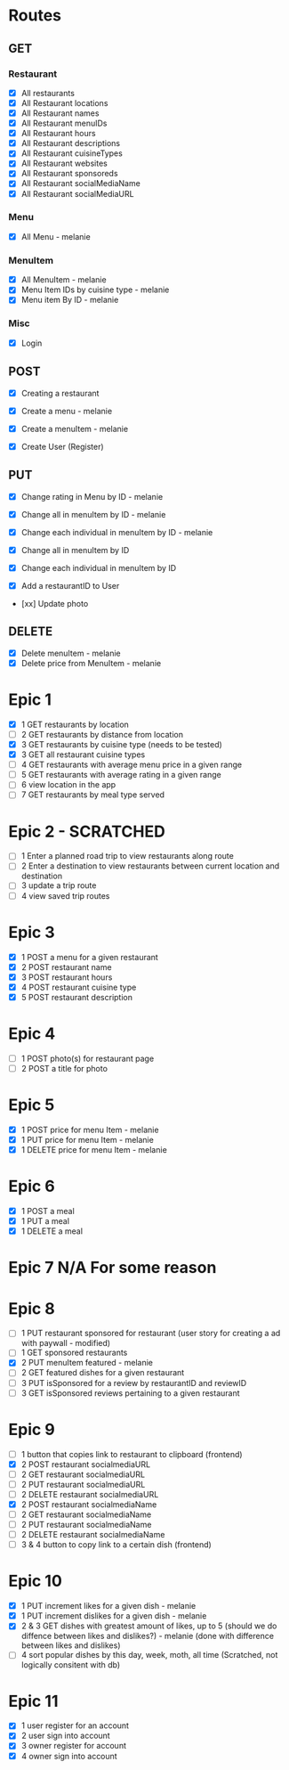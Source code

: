 # Routes

## GET

### Restaurant

- [x] All restaurants
- [x] All Restaurant locations
- [x] All Restaurant names
- [x] All Restaurant menuIDs
- [x] All Restaurant hours
- [x] All Restaurant descriptions
- [x] All Restaurant cuisineTypes
- [x] All Restaurant websites
- [x] All Restaurant sponsoreds
- [x] All Restaurant socialMediaName
- [x] All Restaurant socialMediaURL

### Menu

- [x] All Menu - melanie

### MenuItem

- [x] All MenuItem - melanie
- [x] Menu Item IDs by cuisine type - melanie
- [x] Menu item By ID - melanie

### Misc

- [x] Login

## POST

- [x] Creating a restaurant

- [x] Create a menu - melanie

- [x] Create a menuItem - melanie

- [x] Create User (Register)

## PUT

- [x] Change rating in Menu by ID - melanie

- [x] Change all in menuItem by ID - melanie
- [x] Change each individual in menuItem by ID - melanie

- [x] Change all in menuItem by ID
- [x] Change each individual in menuItem by ID

- [x] Add a restaurantID to User

- [xx] Update photo

## DELETE

- [x] Delete menuItem - melanie
- [x] Delete price from MenuItem - melanie

# Epic 1

- [x] 1 GET restaurants by location
- [ ] 2 GET restaurants by distance from location
- [x] 3 GET restaurants by cuisine type (needs to be tested)
- [x] 3 GET all restaurant cuisine types
- [ ] 4 GET restaurants with average menu price in a given range
- [ ] 5 GET restaurants with average rating in a given range
- [ ] 6 view location in the app
- [ ] 7 GET restaurants by meal type served

# Epic 2 - SCRATCHED

- [ ] 1 Enter a planned road trip to view restaurants along route
- [ ] 2 Enter a destination to view restaurants between current location and destination
- [ ] 3 update a trip route
- [ ] 4 view saved trip routes

# Epic 3

- [x] 1 POST a menu for a given restaurant
- [x] 2 POST restaurant name
- [x] 3 POST restaurant hours
- [x] 4 POST restaurant cuisine type
- [x] 5 POST restaurant description

# Epic 4

- [ ] 1 POST photo(s) for restaurant page
- [ ] 2 POST a title for photo

# Epic 5

- [x] 1 POST price for menu Item - melanie
- [x] 1 PUT price for menu Item - melanie
- [x] 1 DELETE price for menu Item - melanie

# Epic 6

- [x] 1 POST a meal
- [x] 1 PUT a meal
- [x] 1 DELETE a meal

# Epic 7 N/A For some reason

# Epic 8

- [ ] 1 PUT restaurant sponsored for restaurant (user story for creating a ad with paywall - modified)
- [ ] 1 GET sponsored restaurants
- [x] 2 PUT menuItem featured - melanie
- [ ] 2 GET featured dishes for a given restaurant
- [ ] 3 PUT isSponsored for a review by restaurantID and reviewID
- [ ] 3 GET isSponsored reviews pertaining to a given restaurant

# Epic 9

- [ ] 1 button that copies link to restaurant to clipboard (frontend)
- [x] 2 POST restaurant socialmediaURL
- [ ] 2 GET restaurant socialmediaURL
- [ ] 2 PUT restaurant socialmediaURL
- [ ] 2 DELETE restaurant socialmediaURL
- [x] 2 POST restaurant socialmediaName
- [ ] 2 GET restaurant socialmediaName
- [ ] 2 PUT restaurant socialmediaName
- [ ] 2 DELETE restaurant socialmediaName
- [ ] 3 & 4 button to copy link to a certain dish (frontend)

# Epic 10

- [x] 1 PUT increment likes for a given dish - melanie
- [x] 1 PUT increment dislikes for a given dish - melanie
- [x] 2 & 3 GET dishes with greatest amount of likes, up to 5 (should we do diffence between likes and dislikes?) - melanie (done with difference between likes and dislikes)
- [ ] 4 sort popular dishes by this day, week, moth, all time (Scratched, not logically consitent with db)

# Epic 11

- [x] 1 user register for an account
- [x] 2 user sign into account
- [x] 3 owner register for account
- [x] 4 owner sign into account
